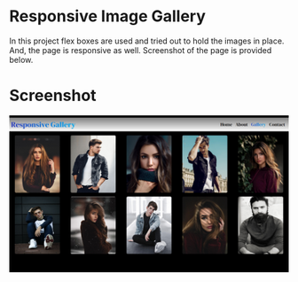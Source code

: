 # Responsive Image Gallery

In this project flex boxes are used and tried out to hold the images in place. And, the page is responsive as well. Screenshot of the page is provided below. 


# Screenshot 
![Screenshot 1](Images/img1.png?raw=true "Picture 1")